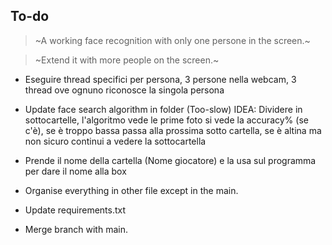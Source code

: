 ## To-do
> ~A working face recognition with only one persone in the screen.~

> ~Extend it with more people on the screen.~

- Eseguire thread specifici per persona, 3 persone nella webcam, 3 thread ove ognuno riconosce la singola persona

- Update face search algorithm in folder (Too-slow) IDEA: Dividere in sottocartelle, l'algoritmo vede le prime foto si vede la accuracy% (se c'è), se è troppo bassa passa alla prossima sotto cartella, se è altina ma non sicuro continui a vedere la sottocartella

- Prende il nome della cartella (Nome giocatore) e la usa sul programma per dare il nome alla box

- Organise everything in other file except in the main.

- Update requirements.txt

- Merge branch with main.
